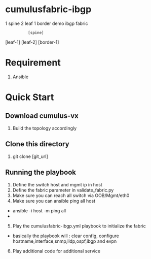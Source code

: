 
# cumulusfabric-ibgp
1 spine 2 leaf 1 border demo ibgp fabric

              [spine]


[leaf-1]    [leaf-2]      [border-1]

Requirement
===========
1. Ansible

Quick Start
===========
Download cumulus-vx
-------------------
1. Build the topology accordingly

Clone this directory
-------------------
1. git clone [git_url]

Running the playbook
-------------------
1. Define the switch host and mgmt ip in host
2. Define the fabric parameter in validate_fabric.py
3. Make sure you can reach all switch via OOB/Mgmt/eth0
4. Make sure you can ansible ping all host
  - ansible -i host -m ping all
  - 
5. Play the cumulusfabric-ibgp.yml playbook to initialize the fabric
  - basically the playbook will : clear config, configure hostname,interface,snmp,lldp,ospf,ibgp and evpn
6. Play additional code for additional service


